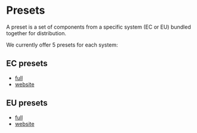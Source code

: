 # Presets

A preset is a set of components from a specific system (EC or EU) bundled together for distribution.

We currently offer 5 presets for each system:

## EC presets

- [full](https://github.com/ec-europa/europa-component-library/tree/next-v2/src/systems/ec/implementations/vanilla/packages/ec-preset-full)
- [website](https://github.com/ec-europa/europa-component-library/tree/next-v2/src/systems/ec/implementations/vanilla/packages/ec-preset-website)

## EU presets

- [full](https://github.com/ec-europa/europa-component-library/tree/next-v2/src/systems/eu/implementations/vanilla/packages/eu-preset-full)
- [website](https://github.com/ec-europa/europa-component-library/tree/next-v2/src/systems/eu/implementations/vanilla/packages/eu-preset-website)
